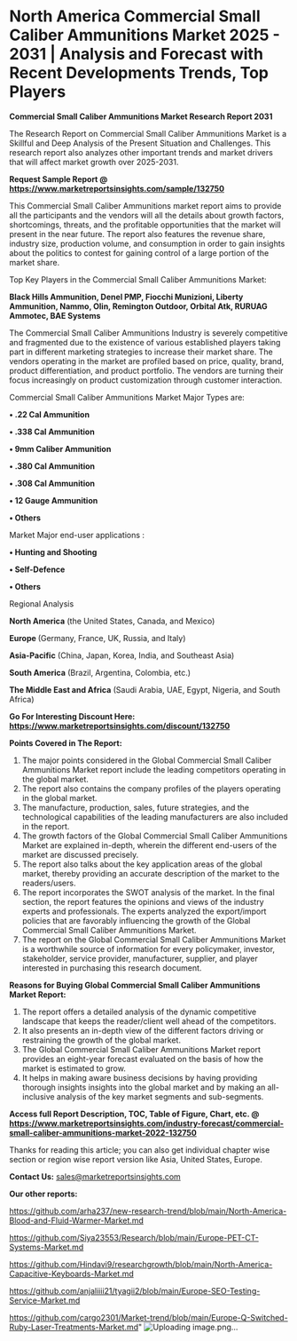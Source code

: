 # North America Commercial Small Caliber Ammunitions Market 2025 - 2031 | Analysis and Forecast with Recent Developments Trends, Top Players

<strong>Commercial Small Caliber Ammunitions Market Research Report 2031</strong>

The Research Report on Commercial Small Caliber Ammunitions Market is a Skillful and Deep Analysis of the Present Situation and Challenges. This research report also analyzes other important trends and market drivers that will affect market growth over 2025-2031.

<strong>Request Sample Report @ <a href=https://www.marketreportsinsights.com/sample/132750>https://www.marketreportsinsights.com/sample/132750</a></strong>

This Commercial Small Caliber Ammunitions market report aims to provide all the participants and the vendors will all the details about growth factors, shortcomings, threats, and the profitable opportunities that the market will present in the near future. The report also features the revenue share, industry size, production volume, and consumption in order to gain insights about the politics to contest for gaining control of a large portion of the market share.

Top Key Players in the Commercial Small Caliber Ammunitions Market:

<strong>Black Hills Ammunition, Denel PMP, Fiocchi Munizioni, Liberty Ammunition, Nammo, Olin, Remington Outdoor, Orbital Atk, RURUAG Ammotec, BAE Systems</strong>

The Commercial Small Caliber Ammunitions Industry is severely competitive and fragmented due to the existence of various established players taking part in different marketing strategies to increase their market share. The vendors operating in the market are profiled based on price, quality, brand, product differentiation, and product portfolio. The vendors are turning their focus increasingly on product customization through customer interaction.

Commercial Small Caliber Ammunitions Market Major Types are:

<strong>• .22 Cal Ammunition

• .338 Cal Ammunition

• 9mm Caliber Ammunition

• .380 Cal Ammunition

• .308 Cal Ammunition

• 12 Gauge Ammunition

• Others</strong>

Market Major end-user applications :

<strong>• Hunting and Shooting

• Self-Defence

• Others</strong>

Regional Analysis

</u><strong><b>North America</b></strong> (the United States, Canada, and Mexico)

<strong><b>Europe </b></strong>(Germany, France, UK, Russia, and Italy)

<strong><b>Asia-Pacific</b></strong> (China, Japan, Korea, India, and Southeast Asia)

<strong><b>South America</b></strong> (Brazil, Argentina, Colombia, etc.)

<strong><b>The Middle East and Africa</b></strong> (Saudi Arabia, UAE, Egypt, Nigeria, and South Africa)

<strong>Go For Interesting Discount Here: <a href=https://www.marketreportsinsights.com/discount/132750>https://www.marketreportsinsights.com/discount/132750</a></strong>

<strong>Points Covered in The Report:</strong>
<ol>
  <li>The major points considered in the Global Commercial Small Caliber Ammunitions Market report include the leading competitors operating in the global market.</li>
  <li>The report also contains the company profiles of the players operating in the global market.</li>
  <li>The manufacture, production, sales, future strategies, and the technological capabilities of the leading manufacturers are also included in the report.</li>
  <li>The growth factors of the Global Commercial Small Caliber Ammunitions Market are explained in-depth, wherein the different end-users of the market are discussed precisely.</li>
  <li>The report also talks about the key application areas of the global market, thereby providing an accurate description of the market to the readers/users.</li>
  <li>The report incorporates the SWOT analysis of the market. In the final section, the report features the opinions and views of the industry experts and professionals. The experts analyzed the export/import policies that are favorably influencing the growth of the Global Commercial Small Caliber Ammunitions Market.</li>
  <li>The report on the Global Commercial Small Caliber Ammunitions Market is a worthwhile source of information for every policymaker, investor, stakeholder, service provider, manufacturer, supplier, and player interested in purchasing this research document.</li>
</ol>
<strong>Reasons for Buying Global Commercial Small Caliber Ammunitions Market Report:</strong>

<ol>
  <li>The report offers a detailed analysis of the dynamic competitive landscape that keeps the reader/client well ahead of the competitors.</li>
  <li>It also presents an in-depth view of the different factors driving or restraining the growth of the global market.</li>
  <li>The Global Commercial Small Caliber Ammunitions Market report provides an eight-year forecast evaluated on the basis of how the market is estimated to grow.</li>
  <li>It helps in making aware business decisions by having providing thorough insights insights into the global market and by making an all-inclusive analysis of the key market segments and sub-segments.</li>
</ol>
<strong>Access full Report Description, TOC, Table of Figure, Chart, etc. @ <a href=https://www.marketreportsinsights.com/industry-forecast/commercial-small-caliber-ammunitions-market-2022-132750>https://www.marketreportsinsights.com/industry-forecast/commercial-small-caliber-ammunitions-market-2022-132750</a></strong>


Thanks for reading this article; you can also get individual chapter wise section or region wise report version like Asia, United States, Europe.

<strong>Contact Us:</strong>
sales@marketreportsinsights.com

<strong>Our other reports:</strong>

<a href=https://github.com/arha237/new-research-trend/blob/main/North-America-Blood-and-Fluid-Warmer-Market.md>https://github.com/arha237/new-research-trend/blob/main/North-America-Blood-and-Fluid-Warmer-Market.md</a>

<a href=https://github.com/Siya23553/Research/blob/main/Europe-PET-CT-Systems-Market.md>https://github.com/Siya23553/Research/blob/main/Europe-PET-CT-Systems-Market.md</a>

<a href=https://github.com/Hindavi9/researchgrowth/blob/main/North-America-Capacitive-Keyboards-Market.md>https://github.com/Hindavi9/researchgrowth/blob/main/North-America-Capacitive-Keyboards-Market.md</a>

<a href=https://github.com/anjaliiii21/tyagii2/blob/main/Europe-SEO-Testing-Service-Market.md>https://github.com/anjaliiii21/tyagii2/blob/main/Europe-SEO-Testing-Service-Market.md</a>

<a href=https://github.com/cargo2301/Market-trend/blob/main/Europe-Q-Switched-Ruby-Laser-Treatments-Market.md>https://github.com/cargo2301/Market-trend/blob/main/Europe-Q-Switched-Ruby-Laser-Treatments-Market.md</a>"
![Uploading image.png…]()
